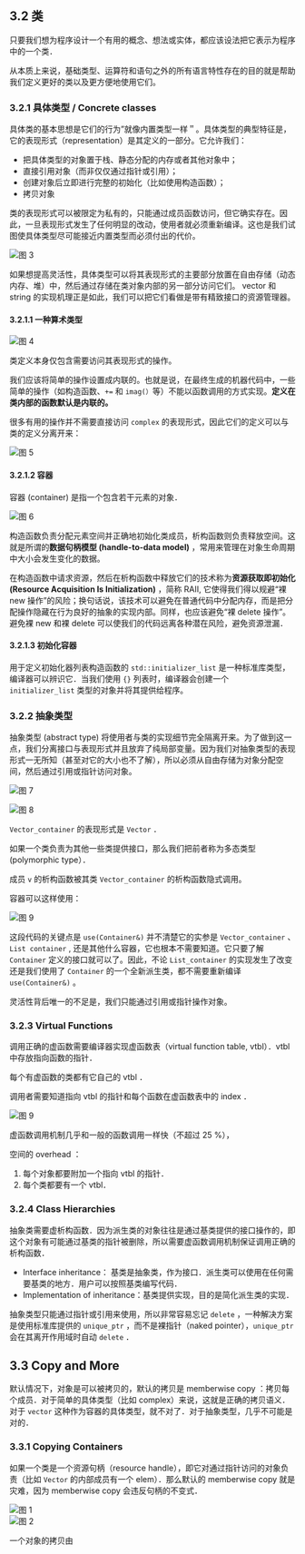 ## 3.2 类

只要我们想为程序设计一个有用的概念、想法或实体，都应该设法把它表示为程序中的一个类．

从本质上来说，基础类型、运算符和语句之外的所有语言特性存在的目的就是帮助我们定义更好的类以及更方便地使用它们。

### 3.2.1 具体类型 / Concrete classes

具体类的基本思想是它们的行为”就像内置类型一样＂。具体类型的典型特征是，它的表现形式（representation）是其定义的一部分。它允许我们：

- 把具体类型的对象置于栈、静态分配的内存或者其他对象中；
- 直接引用对象（而非仅仅通过指针或引用）；
- 创建对象后立即进行完整的初始化（比如使用构造函数）；
- 拷贝对象

类的表现形式可以被限定为私有的，只能通过成员函数访问，但它确实存在。因此，一旦表现形式发生了任何明显的改动，使用者就必须重新编译。这也是我们试图使具体类型尽可能接近内置类型而必须付出的代价。

![图 3](../../../../../../.media/78cc25670c4884b4a8c5c659ed3e43bf630c175e9a70c5f13467b2585d8d5116.png)  

如果想提高灵活性，具体类型可以将其表现形式的主要部分放置在自由存储（动态内存、堆）中，然后通过存储在类对象内部的另一部分访问它们。 vector 和 string 的实现机理正是如此，我们可以把它们看做是带有精致接口的资源管理器。

#### 3.2.1.1 一种算术类型

![图 4](../../../../../../.media/098a846cf2134480b86ba97803fd090396678e3dc7a13770cb2bb71711fb0fbc.png)  

类定义本身仅包含需要访问其表现形式的操作。

我们应该将简单的操作设置成内联的。也就是说，在最终生成的机器代码中，一些简单的操作（如构造函数、`+=` 和 `imag(）`等）不能以函数调用的方式实现。**定义在类内部的函数默认是内联的。**

很多有用的操作并不需要直接访问 `complex` 的表现形式，因此它们的定义可以与类的定义分离开来：

![图 5](../../../../../../.media/80505fa9c45c761a5c3fef8c006ae4c32ff8b624c827a957849e683cf3241aca.png)  

#### 3.2.1.2 容器

容器 (container) 是指一个包含若干元素的对象．

![图 6](../../../../../../.media/5de49bd4f740d9e51f670bd3e23204f6ecf45e310a1de88f5ad046e88051f144.png)  

构造函数负责分配元素空间并正确地初始化类成员，析构函数则负责释放空间。这就是所谓的**数据句柄模型 (handle-to-data model)** ，常用来管理在对象生命周期中大小会发生变化的数据。

在构造函数中请求资源，然后在析构函数中释放它们的技术称为**资源获取即初始化 (Resource Acquisition Is Initialization)** ，简称 RAII, 它使得我们得以规避“裸 new 操作”的风险；换句话说，该技术可以避免在普通代码中分配内存，而是把分配操作隐藏在行为良好的抽象的实现内部。同样，也应该避免“裸 delete 操作”。避免裸 new 和裸 delete 可以使我们的代码远离各种潜在风险，避免资源泄漏．

#### 3.2.1.3 初始化容器

用于定义初始化器列表构造函数的 `std::initializer_list` 是一种标准库类型，编译器可以辨识它．当我们使用 `{}` 列表时，编译器会创建一个 `initializer_list` 类型的对象并将其提供给程序。

### 3.2.2 抽象类型

抽象类型 (abstract type) 将使用者与类的实现细节完全隔离开来。为了做到这一点，我们分离接口与表现形式并且放弃了纯局部变量。因为我们对抽象类型的表现形式一无所知（甚至对它的大小也不了解），所以必须从自由存储为对象分配空间，然后通过引用或指针访问对象。

![图 7](../../../../../../.media/6b4a04a047a8efcfd680ed497803f6dab8f6b846661d394d07fe077a7b985cea.png)  

![图 8](../../../../../../.media/876a3db205ff7a3d135db4c75d8b71168f25f714f0017ccd2c0f85ae75cd5556.png)  

`Vector_container` 的表现形式是 `Vector` ．

如果一个类负责为其他一些类提供接口，那么我们把前者称为多态类型 (polymorphic type）．

成员 `v` 的析构函数被其类 `Vector_container` 的析构函数隐式调用。

容器可以这样使用：

![图 9](../../../../../../.media/cbc065f864ee81555c483b4214b20787a6f8c7d3f8fcb4c560df47150b0c2893.png)  

这段代码的关键点是 `use(Container&)` 并不清楚它的实参是 `Vector_container` 、 `List container` , 还是其他什么容器，它也根本不需要知道。它只要了解 `Container` 定义的接口就可以了。因此，不论 `List_container` 的实现发生了改变还是我们使用了 `Container` 的一个全新派生类，都不需要重新编译 `use(Container&)` 。

灵活性背后唯一的不足是，我们只能通过引用或指针操作对象。

### 3.2.3 Virtual Functions

调用正确的虚函数需要编译器实现虚函数表（virtual function table, vtbl）．vtbl 中存放指向函数的指针．

每个有虚函数的类都有它自己的 vtbl ．

调用者需要知道指向 vtbl 的指针和每个函数在虚函数表中的 index ．

![图 9](../../../../../../.media/bcd35b53d18187072c2448598228ad039b20272ef772d8b54568df9d1b0ae2a1.png)  

虚函数调用机制几乎和一般的函数调用一样快（不超过 25 %），

空间的 overhead ：

1. 每个对象都要附加一个指向 vtbl 的指针．
2. 每个类都要有一个 vtbl．

### 3.2.4 Class Hierarchies

抽象类需要虚析构函数．因为派生类的对象往往是通过基类提供的接口操作的，即这个对象有可能通过基类的指针被删除，所以需要虚函数调用机制保证调用正确的析构函数．

- Interface inheritance： 基类是抽象类，作为接口．派生类可以使用在任何需要基类的地方．用户可以按照基类编写代码．
- Implementation of inheritance：基类提供实现，目的是简化派生类的实现．

抽象类型只能通过指针或引用来使用，所以非常容易忘记 `delete` ，一种解决方案是使用标准库提供的 `unique_ptr` ，而不是裸指针（naked pointer），`unique_ptr` 会在其离开作用域时自动 `delete` ．

## 3.3 Copy and More

默认情况下，对象是可以被拷贝的，默认的拷贝是 memberwise copy ：拷贝每个成员．对于简单的具体类型（比如 complex）来说，这就是正确的拷贝语义．对于 `vector` 这种作为容器的具体类型，就不对了．对于抽象类型，几乎不可能是对的．

### 3.3.1 Copying Containers

如果一个类是一个资源句柄（resource handle），即它对通过指针访问的对象负责（比如 `Vector` 的内部成员有一个 elem）．那么默认的 memberwise copy 就是灾难，因为 memberwise copy 会违反句柄的不变式．

![图 1](../../../../../../.media/b9999ef94a3efc127f2c66a4f614a3e0a3cfde2b29d091fb5f1fb87a2df457fa.png)  
![图 2](../../../../../../.media/8d7a4a611e396ae1af15640b5ee2f0ef95bfa808804189c5c7431fd478e61488.png)  

一个对象的拷贝由
